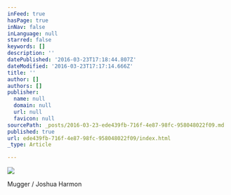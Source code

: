 ```yaml
---
inFeed: true
hasPage: true
inNav: false
inLanguage: null
starred: false
keywords: []
description: ''
datePublished: '2016-03-23T17:18:44.807Z'
dateModified: '2016-03-23T17:17:14.666Z'
title: ''
author: []
authors: []
publisher:
  name: null
  domain: null
  url: null
  favicon: null
sourcePath: _posts/2016-03-23-ede439fb-716f-4e87-98fc-958048022f09.md
published: true
url: ede439fb-716f-4e87-98fc-958048022f09/index.html
_type: Article

---
```

![](https://the-grid-user-content.s3-us-west-2.amazonaws.com/e625f160-2aa3-4116-8401-487f12dda935.jpg)

Mugger / Joshua Harmon